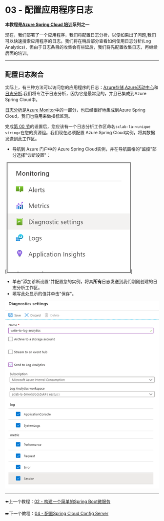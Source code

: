 # 03 - 配置应用程序日志

**本教程是[Azure Spring Cloud 培训](../README.md)系列之一**

现在，我们部署了一个应用程序，我们将配置日志分析，以便如果出了问题,我们可以快速搜索应用程序的日志。我们将在稍后部分查看如何使用日志分析(Log Analytics)，但由于日志条目的收集会有些延后，我们将先配置收集日志，再继续后面的培训。

---

## 配置日志聚合

实际上，有三种方法可以访问您的应用程序的日志：[Azure存储](https://docs.microsoft.com/en-us/azure/storage/common/storage-introduction/?WT.mc_id=azurespringcloud-github-judubois),[Azure活动中心](https://docs.microsoft.com/en-us/azure/event-hubs/?WT.mc_id=azurespringcloud-github-judubois)和[日志分析](https://docs.microsoft.com/en-us/azure/azure-monitor/log-query/get-started-portal/?WT.mc_id=azurespringcloud-github-judubois).我们将专注于日志分析，因为它是最常见的，并且已集成到Azure Spring Cloud中。

[日志分析](https://docs.microsoft.com/en-us/azure/azure-monitor/log-query/get-started-portal/?WT.mc_id=azurespringcloud-github-judubois)是[Azure Monitor](https://azure.microsoft.com/en-us/services/monitor/?WT.mc_id=azurespringcloud-github-judubois)中的一部分，也已经很好地集成到Azure Spring Cloud，我们也将用来做指标监测。

完成[第 00 节](../00-setup-your-environment/README.md)的设置后，您应该有一个日志分析工作区命名`sclab-la-<unique string>`在您的资源组。我们现在必须配置 Azure Spring Cloud实例，将其数据发送到此工作区。

-   导航到 Azure 门户中的 Azure Spring Cloud实例，并在导航窗格的"监控"部分选择"诊断设置"：

\[![Diagnostic Settings](media/01-diagnostic-settings.png)]

-   单击"添加诊断设置"并配置您的实例，将其**所有**日志发送到我们刚刚创建的日志分析工作区。
-   填写此处显示的值并单击"保存"。

![Send logs to the log analytics workspace](media/02-send-logs-to-log-analytics-workspace.png)

---

⬅️上一个教程：[02 - 构建一个简单的Spring Boot微服务](../02-build-a-simple-spring-boot-microservice/README.md)

➡️下一个教程：[04 - 配置Spring Cloud Config Server](../04-configure-a-spring-cloud-config-server/README.md)
